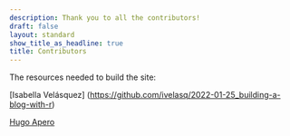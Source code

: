 ```yaml
---
description: Thank you to all the contributors!
draft: false
layout: standard
show_title_as_headline: true
title: Contributors
---
```


The resources needed to build the site:

[Isabella Velásquez] (https://github.com/ivelasq/2022-01-25_building-a-blog-with-r)   


[Hugo Apero]( https://hugo-apero-docs.netlify.app/) 

